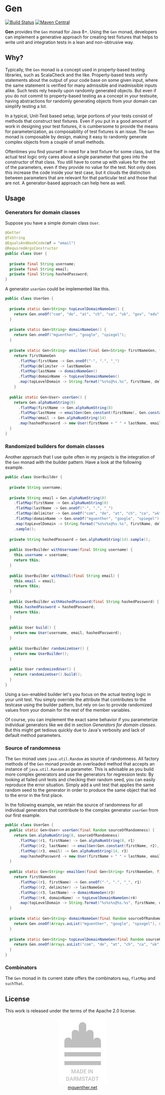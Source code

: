 # Gen

[![Build Status](https://travis-ci.org/mguenther/gen.svg?branch=master)](https://travis-ci.org/mguenther/gen.svg)
[![Maven Central](https://maven-badges.herokuapp.com/maven-central/net.mguenther.gen/gen/badge.svg)](https://maven-badges.herokuapp.com/maven-central/net.mguenther.gen/gen)

**Gen** provides the `Gen` monad for Java 8+. Using the `Gen` monad, developers can implement a generative approach for creating test fixtures that helps to write unit and integration tests in a lean and non-obtrusive way.

## Why?

Typically, the `Gen` monad is a concept used in property-based testing libraries, such as ScalaCheck and the like. Property-based tests verify statements about the output of your code base on some given input, where the same statement is verified for many admissible and inadmissible inputs alike. Such tests rely heavily upon randomly generated objects. But even if you do not commit to property-based testing as a concept in your testsuite, having abstractions for randomly generating objects from your domain can simplify testing a lot.

In a typical, Unit-Test based setup, large portions of your tests consist of methods that construct test fixtures. Even if you put in a good amount of work in designing your test fixtures, it is cumbersome to provide the means for parameterization, as composability of test fixtures is an issue. The `Gen` monad is composable by design, making it easy to randomly generate complex objects from a couple of small methods.

Oftentimes you find yourself in need for a test fixture for some class, but the actual test logic only cares about a single parameter that goes into the constructor of that class. You still have to come up with values for the rest of the parameters, even if they provide no value for the test. Not only does this increase the code inside your test case, but it clouds the distinction between parameters that are relevant for that particular test and those that are not. A generator-based approach can help here as well.

## Usage

### Generators for domain classes

Suppose you have a simple domain class `User`.

```java
@Getter
@ToString
@EqualsAndHashCode(of = "email")
@RequiredArgsConstructor
public class User {

  private final String username;
  private final String email;
  private final String hashedPassword;
}
```

A generator `userGen` could be implemented like this.

```java
public class UserGen {

  private static Gen<String> topLevelDomainNameGen() {
    return Gen.oneOf("com", "de", "at", "ch", "ca", "uk", "gov", "edu");
  }

  private static Gen<String> domainNameGen() {
    return Gen.oneOf("mguenther", "google", "spiegel");
  }

  private static Gen<String> emailGen(final Gen<String> firstNameGen, final Gen<String> lastNameGen) {
    return firstNameGen
      .flatMap(firstName -> Gen.oneOf("-", ".", "_")
      .flatMap(delimiter -> lastNameGen
      .flatMap(lastName -> domainNameGen()
      .flatMap(domainName -> topLevelDomainNameGen()
      .map(topLevelDomain -> String.format("%s%s@%s.%s", firstName, delimiter, lastName, domainName, topLevelDomain))))));
    }

  public static Gen<User> userGen() {
    return Gen.alphaNumString(8)
      .flatMap(firstName -> Gen.alphaNumString(8)
      .flatMap(lastName -> emailGen(Gen.constant(firstName), Gen.constant(lastName))
      .flatMap(email -> Gen.alphaNumString(14)
      .map(hashedPassword -> new User(firstName + " " + lastName, email, hashedPassword)))));
  }
}
```

### Randomized builders for domain classes

Another approach that I use quite often in my projects is the integration of the `Gen` monad with the builder pattern. Have a look at the following example.

```java
public class UserBuilder {

  private String username;
  
  private String email = Gen.alphaNumString(8)
    .flatMap(firstName -> Gen.alphaNumString(8)
    .flatMap(lastName -> Gen.oneOf("-", ".", "_")
    .flatMap(delimiter -> Gen.oneOf("com", "de", "at", "ch", "ca", "uk", "gov", "edu")
    .flatMap(domainName -> Gen.oneOf("mguenther", "google", "spiegel")
    .map(topLevelDomain -> String.format("%s%s%s@%s.%s", firstName, delimiter, lastName, domainName, topLevelDomain))))))
    .sample();
  
  private String hashedPassword = Gen.alphaNumString(14).sample();

  public UserBuilder withUsername(final String username) {
    this.username = username;
    return this;
  }

  public UserBuilder withEmail(final String email) {
    this.email = email;
    return this;
  }

  public UserBuilder withHashedPassword(final String hashedPassword) {
    this.hashedPassword = hashedPassword;
    return this; 
  }

  public User build() {
    return new User(username, email, hashedPassword);
  }

  public UserBuilder randomizeUser() {
    return new UserBuilder();
  }

  public User randomizedUser() {
    return randomizeUser().build();
  }
}
```

Using a `Gen`-enabled builder let's you focus on the actual testing logic in your unit test. You simply override the attribute that contributes to the testcase using the builder pattern, but rely on `Gen` to provide randomized values from your domain for the rest of the member variables.

Of course, you can implement the exact same behavior if you parameterize individual generators like we did in section *Generators for domain classes*. But this might get tedious quickly due to Java's verbosity and lack of default method parameters.

### Source of randomness

The `Gen` monad uses `java.util.Random` as source of randomness. All factory methods of the `Gen` monad provide an overloaded method that accepts an instance of `java.util.Random` as parameter. This is advisable as you build more complex generators and use the generators for regression tests: By looking at failed unit tests and checking their random seed, you can easily reproduce the error situation. Simply add a unit test that applies the same random seed to the generator in order to produce the same object that led to the error in the first place.

In the following example, we retain the source of randomness for all individual generators that contribute to the complex generator `userGen` from our first example.

```java
public class UserGen {
  public static Gen<User> userGen(final Random sourceOfRandomness) {
    return Gen.alphaNumString(8, sourceOfRandomness)
      .flatMap((r1, firstName) -> Gen.alphaNumString(8, r1)
      .flatMap((r2, lastName) -> emailGen(Gen.constant(firstName, r2), Gen.constant(lastName, r2))
      .flatMap((r3, email) -> Gen.alphaNumString(14, r3)
      .map(hashedPassword -> new User(firstName + " " + lastName, email, hashedPassword)))));
  }
    
  public static Gen<String> emailGen(final Gen<String> firstNameGen, final Gen<String> lastNameGen) {
    return firstNameGen
      .flatMap((r1, firstName) -> Gen.oneOf("-", ".", "_", r1)
      .flatMap((r2, delimiter) -> lastNameGen
      .flatMap((r3, lastName) -> domainNameGen(r3)
      .flatMap((r4, domainName) -> topLevelDomainNameGen(r4)
      .map(topLevelDomain -> String.format("%s%s%s@%s.%s", firstName, delimiter, lastName, domainName, topLevelDomain))))));
  }
    
  private static Gen<String> domainNameGen(final Random sourceOfRandomness) {
    return Gen.oneOf(Arrays.asList("mguenther", "google", "spiegel"), sourceOfRandomness);
  }

  private static Gen<String> topLevelDomainNameGen(final Random sourceOfRandomness) {
    return Gen.oneOf(Arrays.asList("com", "de", "at", "ch", "ca", "uk", "gov", "edu"), sourceOfRandomness);
  }
}
```

### Combinators

The `Gen` monad in its current state offers the combinators `map`, `flatMap` and `suchThat`.

## License

This work is released under the terms of the Apache 2.0 license.

<p>
    <div align="center">
        <div><img src="made-in-darmstadt.jpg"></div>
        <div><a href="https://mguenther.net">mguenther.net</a></div>
    </div>
</p>